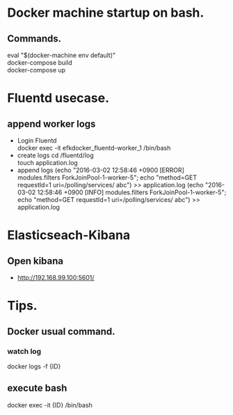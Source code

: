 # Docker machine startup on bash.
## Commands.
eval "$(docker-machine env default)"  
docker-compose build  
docker-compose up  

# Fluentd usecase.
## append worker logs
  * Login Fluentd   
    docker exec -it efkdocker_fluentd-worker_1 /bin/bash
  * create logs
    cd /fluentd/log  
    touch application.log
  *  append logs 
     (echo "2016-03-02 12:58:46 +0900 [ERROR] modules.filters ForkJoinPool-1-worker-5"; echo "method=GET requestId=1 uri=/polling/services/ abc") >> application.log
     (echo "2016-03-02 12:58:46 +0900 [INFO] modules.filters ForkJoinPool-1-worker-5"; echo "method=GET requestId=1 uri=/polling/services/ abc") >> application.log


# Elasticseach-Kibana
## Open kibana
  * http://192.168.99.100:5601/

# Tips.
## Docker usual command.
### watch log
docker logs -f {ID}  

## execute bash
docker exec -it {ID} /bin/bash
